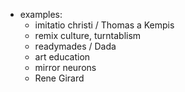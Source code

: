 - examples:
	- imitatio christi / Thomas a Kempis
	- remix culture, turntablism
	- readymades / Dada
	- art education
	- mirror neurons
	- Rene Girard